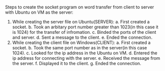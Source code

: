 Steps to create the socket program on word transfer from client to server with Ubuntu on VM as the server:
1. While creating the server file on Ubuntu(SERVER):
	a. First created a socket.
	b. Took an arbitary port number greater than 1023(in this case it is 1024) for the transfer of infromation.
	c. Binded the ports of the client and server.
	d. Sent a message to the client.
	e. Ended the connection.
4. While creating the client file on Windows(CLIENT):
	a. First created a socket.
	b. Took the same port number as in the server(in this case 1024).
	c. Looked for the ip address in the Ubuntu on VM.
	d. Entered the ip address for connecting with the server.
	e. Received the message from the server.
	f. Displayed it to the client.
	g. Ended the connection.
